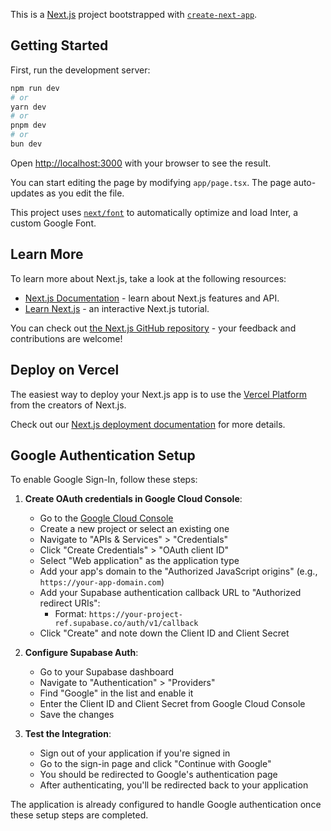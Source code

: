 This is a [Next.js](https://nextjs.org/) project bootstrapped with [`create-next-app`](https://github.com/vercel/next.js/tree/canary/packages/create-next-app).

## Getting Started

First, run the development server:

```bash
npm run dev
# or
yarn dev
# or
pnpm dev
# or
bun dev
```

Open [http://localhost:3000](http://localhost:3000) with your browser to see the result.

You can start editing the page by modifying `app/page.tsx`. The page auto-updates as you edit the file.

This project uses [`next/font`](https://nextjs.org/docs/basic-features/font-optimization) to automatically optimize and load Inter, a custom Google Font.

## Learn More

To learn more about Next.js, take a look at the following resources:

- [Next.js Documentation](https://nextjs.org/docs) - learn about Next.js features and API.
- [Learn Next.js](https://nextjs.org/learn) - an interactive Next.js tutorial.

You can check out [the Next.js GitHub repository](https://github.com/vercel/next.js/) - your feedback and contributions are welcome!

## Deploy on Vercel

The easiest way to deploy your Next.js app is to use the [Vercel Platform](https://vercel.com/new?utm_medium=default-template&filter=next.js&utm_source=create-next-app&utm_campaign=create-next-app-readme) from the creators of Next.js.

Check out our [Next.js deployment documentation](https://nextjs.org/docs/deployment) for more details.

## Google Authentication Setup

To enable Google Sign-In, follow these steps:

1. **Create OAuth credentials in Google Cloud Console**:

   - Go to the [Google Cloud Console](https://console.cloud.google.com/)
   - Create a new project or select an existing one
   - Navigate to "APIs & Services" > "Credentials"
   - Click "Create Credentials" > "OAuth client ID"
   - Select "Web application" as the application type
   - Add your app's domain to the "Authorized JavaScript origins" (e.g., `https://your-app-domain.com`)
   - Add your Supabase authentication callback URL to "Authorized redirect URIs":
     - Format: `https://your-project-ref.supabase.co/auth/v1/callback`
   - Click "Create" and note down the Client ID and Client Secret

2. **Configure Supabase Auth**:

   - Go to your Supabase dashboard
   - Navigate to "Authentication" > "Providers"
   - Find "Google" in the list and enable it
   - Enter the Client ID and Client Secret from Google Cloud Console
   - Save the changes

3. **Test the Integration**:
   - Sign out of your application if you're signed in
   - Go to the sign-in page and click "Continue with Google"
   - You should be redirected to Google's authentication page
   - After authenticating, you'll be redirected back to your application

The application is already configured to handle Google authentication once these setup steps are completed.
